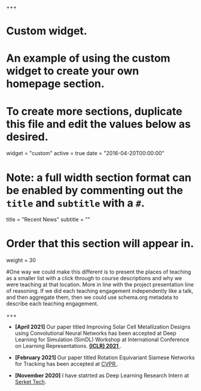 +++
# Custom widget.
# An example of using the custom widget to create your own homepage section.
# To create more sections, duplicate this file and edit the values below as desired.
widget = "custom"
active = true
date = "2016-04-20T00:00:00"

# Note: a full width section format can be enabled by commenting out the `title` and `subtitle` with a `#`.
title = "Recent News"
subtitle = ""


# Order that this section will appear in.
weight = 30

#One way we could make this different is to present the places of teaching as a smaller list with a click through to course descriptions and why we were teaching at that location. More in line with the project presentation line of reasoning. If we did each teaching engagement independently like a talk, and then aggregate them, then we could use schema.org metadata to describe each teaching engagement.

+++
+ **[April 2021]** Our paper titled Improving Solar Cell Metallization Designs using Convolutional Neural Networks has been accepted at Deep Learning for Simulation (SimDL) Workshop at International Conference on Learning Representations. <a href = "https://simdl.github.io/">**(ICLR) 2021** </a>.

+ **[February 2021]** Our paper titled Rotation Equivariant Siamese Networks for Tracking has been accepted at <a href = "https://arxiv.org/pdf/2012.13078.pdf"> CVPR </a>.

+ **[November 2020]** I have statrted as Deep Learning Research Intern at <a href = "https://www.serket-tech.com/"> Serket Tech</a>.
